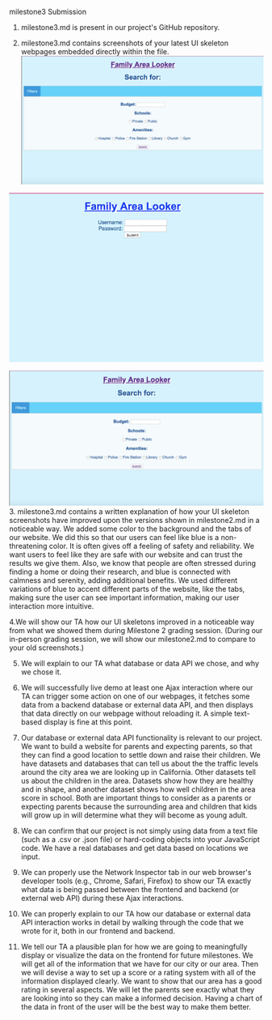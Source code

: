 milestone3 Submission
1. milestone3.md is present in our project's GitHub repository.

2. milestone3.md contains screenshots of your latest UI skeleton webpages embedded directly within the file.
  ![ScreenShot 5](https://raw.githubusercontent.com/yimengsun/COGS121-project/master/ScreenShot5.png)
  
  ![ScreenShot 6](https://raw.githubusercontent.com/yimengsun/COGS121-project/master/ScreenShot6%20.png)
  
  ![ScreenShot 7](https://raw.githubusercontent.com/yimengsun/COGS121-project/master/ScreenShot7.png)
3. milestone3.md contains a written explanation of how your UI skeleton screenshots have improved upon the versions shown in milestone2.md in a noticeable way. We added some color to the background and the tabs of our website. We did this so that our users can feel like blue is a non-threatening color. It is often gives off a feeling of safety and reliability. We want users to feel like they are safe with our website and can trust the results we give them. Also, we know that people are often stressed during finding a home or doing their research, and blue is connected with calmness and serenity, adding additional benefits. We used different variations of blue to accent different parts of the website, like the tabs, making sure the user can see important information, making our user interaction more intuitive.

4.We will show our TA how our UI skeletons improved in a noticeable way from what we showed them during Milestone 2 grading session. (During our in-person grading session, we will show our milestone2.md to compare to your old screenshots.)

5. We will explain to our TA what database or data API we chose, and why we chose it.

6. We will successfully live demo at least one Ajax interaction where our TA can trigger some action on one of our webpages, it fetches some data from a backend database or external data API, and then displays that data directly on our webpage without reloading it. A simple text-based display is fine at this point. 

7. Our database or external data API functionality is relevant to our project. We want to build a website for parents and expecting parents, so that they can find a good location to settle down and raise their children. We have datasets and databases that can tell us about the the traffic levels around the city area we are looking up in California. Other datasets tell us about the children in the area. Datasets show how they are healthy and in shape, and another dataset shows how well children in the area score in school. Both are important things to consider as a parents or expecting parents because the surrounding area and children that kids will grow up in will determine what they will become as young adult.

8. We can confirm that our project is not simply using data from a text file (such as a .csv or .json file) or hard-coding objects into your JavaScript code. We have a real databases and get data based on locations we input.

9. We can properly use the Network Inspector tab in our web browser's developer tools (e.g., Chrome, Safari, Firefox) to show our TA exactly what data is being passed between the frontend and backend (or external web API) during these Ajax interactions. 

10. We can properly explain to our TA how our database or external data API interaction works in detail by walking through the code that we wrote for it, both in our frontend and backend. 

11. We tell our TA a plausible plan for how we are going to meaningfully display or visualize the data on the frontend for future milestones. We will get all of the information that we have for our city or our area. Then we will devise a way to set up a score or a rating system with all of the information displayed clearly. We want to show that our area has a good rating in several aspects. We will let the parents see exactly what they are looking into so they can make a informed decision. Having a chart of the data in front of the user will be the best way to make them better.
